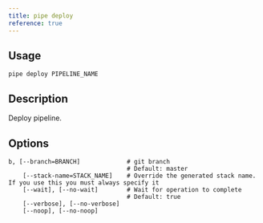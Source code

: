 ```yaml
---
title: pipe deploy
reference: true
---
```


## Usage

    pipe deploy PIPELINE_NAME

## Description

Deploy pipeline.


## Options

```
b, [--branch=BRANCH]             # git branch
                                 # Default: master
    [--stack-name=STACK_NAME]    # Override the generated stack name. If you use this you must always specify it
    [--wait], [--no-wait]        # Wait for operation to complete
                                 # Default: true
    [--verbose], [--no-verbose]  
    [--noop], [--no-noop]        
```

